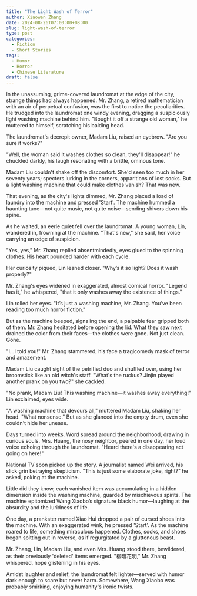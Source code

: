```yaml
---
title: "The Light Wash of Terror"
author: Xiaowen Zhang
date: 2024-08-26T07:00:00+08:00
slug: light-wash-of-terror
type: post
categories:
  - Fiction
  - Short Stories
tags:
  - Humor
  - Horror
  - Chinese Literature
draft: false
---
```


In the unassuming, grime-covered laundromat at the edge of the city, strange things had always happened. Mr. Zhang, a retired mathematician with an air of perpetual confusion, was the first to notice the peculiarities. He trudged into the laundromat one windy evening, dragging a suspiciously light washing machine behind him. "Bought it off a strange old woman," he muttered to himself, scratching his balding head.

The laundromat's decrepit owner, Madam Liu, raised an eyebrow. "Are you sure it works?"

"Well, the woman said it washes clothes so clean, they'll disappear!" he chuckled darkly, his laugh resonating with a brittle, ominous tone.

Madam Liu couldn't shake off the discomfort. She'd seen too much in her seventy years; specters lurking in the corners, apparitions of lost socks. But a light washing machine that could make clothes vanish? That was new.

That evening, as the city's lights dimmed, Mr. Zhang placed a load of laundry into the machine and pressed 'Start'. The machine hummed a haunting tune—not quite music, not quite noise—sending shivers down his spine. 

As he waited, an eerie quiet fell over the laundromat. A young woman, Lin, wandered in, frowning at the machine. "That's new," she said, her voice carrying an edge of suspicion.

"Yes, yes," Mr. Zhang replied absentmindedly, eyes glued to the spinning clothes. His heart pounded harder with each cycle. 

Her curiosity piqued, Lin leaned closer. "Why’s it so light? Does it wash properly?"

Mr. Zhang's eyes widened in exaggerated, almost comical horror. "Legend has it," he whispered, "that it only washes away the existence of things."

Lin rolled her eyes. "It’s just a washing machine, Mr. Zhang. You’ve been reading too much horror fiction."

But as the machine beeped, signaling the end, a palpable fear gripped both of them. Mr. Zhang hesitated before opening the lid. What they saw next drained the color from their faces—the clothes were gone. Not just clean. Gone.

"I...I told you!" Mr. Zhang stammered, his face a tragicomedy mask of terror and amazement.

Madam Liu caught sight of the petrified duo and shuffled over, using her broomstick like an old witch's staff. "What's the ruckus? Jinjin played another prank on you two?" she cackled.

"No prank, Madam Liu! This washing machine—it washes away everything!" Lin exclaimed, eyes wide.

"A washing machine that devours all," muttered Madam Liu, shaking her head. "What nonsense." But as she glanced into the empty drum, even she couldn't hide her unease.

Days turned into weeks. Word spread around the neighborhood, drawing in curious souls. Mrs. Huang, the nosy neighbor, peered in one day, her loud voice echoing through the laundromat. "Heard there's a disappearing act going on here!"

National TV soon picked up the story. A journalist named Wei arrived, his slick grin betraying skepticism. "This is just some elaborate joke, right?" he asked, poking at the machine.

Little did they know, each vanished item was accumulating in a hidden dimension inside the washing machine, guarded by mischievous spirits. The machine epitomized Wang Xiaobo’s signature black humor—laughing at the absurdity and the luridness of life.

One day, a prankster named Xiao Hui dropped a pair of cursed shoes into the machine. With an exaggerated wink, he pressed 'Start'. As the machine roared to life, something miraculous happened. Clothes, socks, and shoes began spitting out in reverse, as if regurgitated by a gluttonous beast.

Mr. Zhang, Lin, Madam Liu, and even Mrs. Huang stood there, bewildered, as their previously 'deleted' items emerged. "柳暗花明," Mr. Zhang whispered, hope glistening in his eyes.

Amidst laughter and relief, the laundromat felt lighter—served with humor dark enough to scare but never harm. Somewhere, Wang Xiaobo was probably smirking, enjoying humanity's ironic twists.
